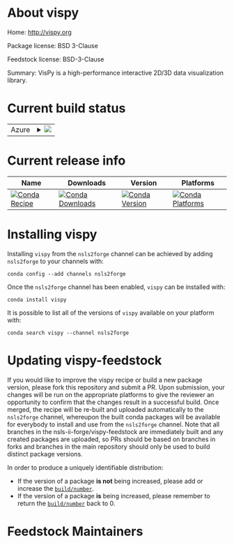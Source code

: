 About vispy
===========

Home: http://vispy.org

Package license: BSD 3-Clause

Feedstock license: BSD-3-Clause

Summary: VisPy is a high-performance interactive 2D/3D data visualization library.



Current build status
====================


<table>
    
  <tr>
    <td>Azure</td>
    <td>
      <details>
        <summary>
          <a href="https://dev.azure.com/nsls2forge/nsls2forge/_build/latest?definitionId=166&branchName=master">
            <img src="https://dev.azure.com/nsls2forge/nsls2forge/_apis/build/status/vispy-feedstock?branchName=master">
          </a>
        </summary>
        <table>
          <thead><tr><th>Variant</th><th>Status</th></tr></thead>
          <tbody><tr>
              <td>linux_64_python3.6.____cpython</td>
              <td>
                <a href="https://dev.azure.com/nsls2forge/nsls2forge/_build/latest?definitionId=166&branchName=master">
                  <img src="https://dev.azure.com/nsls2forge/nsls2forge/_apis/build/status/vispy-feedstock?branchName=master&jobName=linux&configuration=linux_64_python3.6.____cpython" alt="variant">
                </a>
              </td>
            </tr><tr>
              <td>linux_64_python3.7.____cpython</td>
              <td>
                <a href="https://dev.azure.com/nsls2forge/nsls2forge/_build/latest?definitionId=166&branchName=master">
                  <img src="https://dev.azure.com/nsls2forge/nsls2forge/_apis/build/status/vispy-feedstock?branchName=master&jobName=linux&configuration=linux_64_python3.7.____cpython" alt="variant">
                </a>
              </td>
            </tr><tr>
              <td>linux_64_python3.8.____cpython</td>
              <td>
                <a href="https://dev.azure.com/nsls2forge/nsls2forge/_build/latest?definitionId=166&branchName=master">
                  <img src="https://dev.azure.com/nsls2forge/nsls2forge/_apis/build/status/vispy-feedstock?branchName=master&jobName=linux&configuration=linux_64_python3.8.____cpython" alt="variant">
                </a>
              </td>
            </tr><tr>
              <td>osx_64_python3.6.____cpython</td>
              <td>
                <a href="https://dev.azure.com/nsls2forge/nsls2forge/_build/latest?definitionId=166&branchName=master">
                  <img src="https://dev.azure.com/nsls2forge/nsls2forge/_apis/build/status/vispy-feedstock?branchName=master&jobName=osx&configuration=osx_64_python3.6.____cpython" alt="variant">
                </a>
              </td>
            </tr><tr>
              <td>osx_64_python3.7.____cpython</td>
              <td>
                <a href="https://dev.azure.com/nsls2forge/nsls2forge/_build/latest?definitionId=166&branchName=master">
                  <img src="https://dev.azure.com/nsls2forge/nsls2forge/_apis/build/status/vispy-feedstock?branchName=master&jobName=osx&configuration=osx_64_python3.7.____cpython" alt="variant">
                </a>
              </td>
            </tr><tr>
              <td>osx_64_python3.8.____cpython</td>
              <td>
                <a href="https://dev.azure.com/nsls2forge/nsls2forge/_build/latest?definitionId=166&branchName=master">
                  <img src="https://dev.azure.com/nsls2forge/nsls2forge/_apis/build/status/vispy-feedstock?branchName=master&jobName=osx&configuration=osx_64_python3.8.____cpython" alt="variant">
                </a>
              </td>
            </tr><tr>
              <td>win_64_python3.6.____cpython</td>
              <td>
                <a href="https://dev.azure.com/nsls2forge/nsls2forge/_build/latest?definitionId=166&branchName=master">
                  <img src="https://dev.azure.com/nsls2forge/nsls2forge/_apis/build/status/vispy-feedstock?branchName=master&jobName=win&configuration=win_64_python3.6.____cpython" alt="variant">
                </a>
              </td>
            </tr><tr>
              <td>win_64_python3.7.____cpython</td>
              <td>
                <a href="https://dev.azure.com/nsls2forge/nsls2forge/_build/latest?definitionId=166&branchName=master">
                  <img src="https://dev.azure.com/nsls2forge/nsls2forge/_apis/build/status/vispy-feedstock?branchName=master&jobName=win&configuration=win_64_python3.7.____cpython" alt="variant">
                </a>
              </td>
            </tr><tr>
              <td>win_64_python3.8.____cpython</td>
              <td>
                <a href="https://dev.azure.com/nsls2forge/nsls2forge/_build/latest?definitionId=166&branchName=master">
                  <img src="https://dev.azure.com/nsls2forge/nsls2forge/_apis/build/status/vispy-feedstock?branchName=master&jobName=win&configuration=win_64_python3.8.____cpython" alt="variant">
                </a>
              </td>
            </tr>
          </tbody>
        </table>
      </details>
    </td>
  </tr>
</table>

Current release info
====================

| Name | Downloads | Version | Platforms |
| --- | --- | --- | --- |
| [![Conda Recipe](https://img.shields.io/badge/recipe-vispy-green.svg)](https://anaconda.org/nsls2forge/vispy) | [![Conda Downloads](https://img.shields.io/conda/dn/nsls2forge/vispy.svg)](https://anaconda.org/nsls2forge/vispy) | [![Conda Version](https://img.shields.io/conda/vn/nsls2forge/vispy.svg)](https://anaconda.org/nsls2forge/vispy) | [![Conda Platforms](https://img.shields.io/conda/pn/nsls2forge/vispy.svg)](https://anaconda.org/nsls2forge/vispy) |

Installing vispy
================

Installing `vispy` from the `nsls2forge` channel can be achieved by adding `nsls2forge` to your channels with:

```
conda config --add channels nsls2forge
```

Once the `nsls2forge` channel has been enabled, `vispy` can be installed with:

```
conda install vispy
```

It is possible to list all of the versions of `vispy` available on your platform with:

```
conda search vispy --channel nsls2forge
```




Updating vispy-feedstock
========================

If you would like to improve the vispy recipe or build a new
package version, please fork this repository and submit a PR. Upon submission,
your changes will be run on the appropriate platforms to give the reviewer an
opportunity to confirm that the changes result in a successful build. Once
merged, the recipe will be re-built and uploaded automatically to the
`nsls2forge` channel, whereupon the built conda packages will be available for
everybody to install and use from the `nsls2forge` channel.
Note that all branches in the nsls-ii-forge/vispy-feedstock are
immediately built and any created packages are uploaded, so PRs should be based
on branches in forks and branches in the main repository should only be used to
build distinct package versions.

In order to produce a uniquely identifiable distribution:
 * If the version of a package **is not** being increased, please add or increase
   the [``build/number``](https://conda.io/docs/user-guide/tasks/build-packages/define-metadata.html#build-number-and-string).
 * If the version of a package **is** being increased, please remember to return
   the [``build/number``](https://conda.io/docs/user-guide/tasks/build-packages/define-metadata.html#build-number-and-string)
   back to 0.

Feedstock Maintainers
=====================


